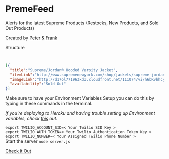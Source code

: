 # PremeFeed

Alerts for the latest Supreme Products (Restocks, New Products, and Sold Out Products)

Created by <a href="https://github.com/trommel/">Peter</a> & <a href="https://github.com/10Frank10/">Frank</a>

Structure

```JSON


[{
  "title":"Supreme/Jordan® Hooded Varsity Jacket",
  "itemLink":"http://www.supremenewyork.com/shop/jackets/supreme-jordan-hooded-varsity-jacket/black",
  "imageLink":"http://d17ol771963kd3.cloudfront.net/111074/vi/h6bRvhhcyok.jpg",
  "availability":"Sold Out"
}]


```

Make sure to have your Environment Variables Setup you can do this
by typing in these commands in the terminal.

*If you're deploying to Heroku and having trouble setting up Environment variables, check <a href="https://devcenter.heroku.com/articles/config-vars">this</a> out.*

```export TWILIO_ACCOUNT_SID=< Your Twilio SID Key >```
</br>
```export TWILIO_AUTH_TOKEN=< Your Twilio Authentication Token Key >```
</br>
```export TWILIO_NUMBER=< Your Assigned Twilio Phone Number >```
</br>
Start the server ```node server.js```


<a href="http://premefeed.herokuapp.com/">Check it Out</a>

